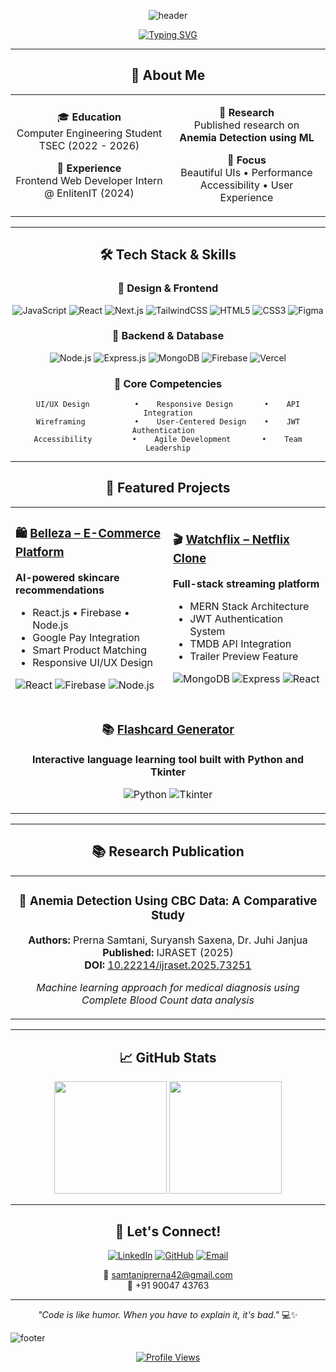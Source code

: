 <div align="center">

![header](https://capsule-render.vercel.app/api?type=waving&color=gradient&customColorList=12&height=300&section=header&text=Prerna%20Samtani&desc=Frontend%20Developer%20|%20UI/UX%20Designer%20|%20CS%20Undergrad&fontColor=ffffff&fontSize=65&fontAlignY=35&descAlignY=52&descAlign=62&animation=fadeIn)

</div>

<div align="center">
  
[![Typing SVG](https://readme-typing-svg.herokuapp.com?font=JetBrains+Mono&weight=600&size=22&duration=3000&pause=800&color=6B73FF&center=true&vCenter=true&width=600&lines=CS+Undergrad+%7C+Fullstack+Developer+%7C+UI%2FUX;Building+elegant+web+experiences+with+passion;Transforming+ideas+into+beautiful+interfaces)](https://git.io/typing-svg)

</div>

---

<div align="center">

## 🌟 About Me

</div>

<table align="center">
<tr>
<td align="center" width="50%">

🎓 **Education**  
Computer Engineering Student  
TSEC (2022 - 2026)

💼 **Experience**  
Frontend Web Developer Intern  
@ EnlitenIT (2024)

</td>
<td align="center" width="50%">

📝 **Research**  
Published research on  
**Anemia Detection using ML**

🎯 **Focus**  
Beautiful UIs • Performance  
Accessibility • User Experience

</td>
</tr>
</table>

---

<div align="center">

## 🛠️ Tech Stack & Skills

</div>

<div align="center">

### 🎨 **Design & Frontend**
![JavaScript](https://img.shields.io/badge/JavaScript-F7DF1E?style=for-the-badge&logo=javascript&logoColor=black)
![React](https://img.shields.io/badge/React-20232A?style=for-the-badge&logo=react&logoColor=61DAFB)
![Next.js](https://img.shields.io/badge/Next.js-000000?style=for-the-badge&logo=next.js&logoColor=white)
![TailwindCSS](https://img.shields.io/badge/Tailwind_CSS-38B2AC?style=for-the-badge&logo=tailwind-css&logoColor=white)
![HTML5](https://img.shields.io/badge/HTML5-E34F26?style=for-the-badge&logo=html5&logoColor=white)
![CSS3](https://img.shields.io/badge/CSS3-1572B6?style=for-the-badge&logo=css3&logoColor=white)
![Figma](https://img.shields.io/badge/Figma-F24E1E?style=for-the-badge&logo=figma&logoColor=white)

### 🔧 **Backend & Database**
![Node.js](https://img.shields.io/badge/Node.js-43853D?style=for-the-badge&logo=node.js&logoColor=white)
![Express.js](https://img.shields.io/badge/Express.js-404D59?style=for-the-badge&logo=express&logoColor=white)
![MongoDB](https://img.shields.io/badge/MongoDB-4EA94B?style=for-the-badge&logo=mongodb&logoColor=white)
![Firebase](https://img.shields.io/badge/Firebase-039BE5?style=for-the-badge&logo=firebase&logoColor=white)
![Vercel](https://img.shields.io/badge/Vercel-000000?style=for-the-badge&logo=vercel&logoColor=white)

### 🔑 **Core Competencies**
```
UI/UX Design          •    Responsive Design       •    API Integration
Wireframing           •    User-Centered Design    •    JWT Authentication  
Accessibility         •    Agile Development       •    Team Leadership
```

</div>

---

<div align="center">

## 🚀 Featured Projects

</div>

<div align="center">
<table>
<tr>
<td width="50%">

### 🛍️ [Belleza – E-Commerce Platform](https://github.com/Prern-a/Belleza)
**AI-powered skincare recommendations**
- React.js • Firebase • Node.js
- Google Pay Integration
- Smart Product Matching
- Responsive UI/UX Design

![React](https://img.shields.io/badge/-React-61DAFB?style=flat-square&logo=react&logoColor=black)
![Firebase](https://img.shields.io/badge/-Firebase-FFCA28?style=flat-square&logo=firebase&logoColor=black)
![Node.js](https://img.shields.io/badge/-Node.js-339933?style=flat-square&logo=node.js&logoColor=white)

</td>
<td width="50%">

### 🎬 [Watchflix – Netflix Clone](https://github.com/Prern-a/mern-netflix-clone)
**Full-stack streaming platform**
- MERN Stack Architecture  
- JWT Authentication System
- TMDB API Integration
- Trailer Preview Feature

![MongoDB](https://img.shields.io/badge/-MongoDB-47A248?style=flat-square&logo=mongodb&logoColor=white)
![Express](https://img.shields.io/badge/-Express-000000?style=flat-square&logo=express&logoColor=white)
![React](https://img.shields.io/badge/-React-61DAFB?style=flat-square&logo=react&logoColor=black)

</td>
</tr>
<tr>
<td colspan="2" align="center">

### 📚 [Flashcard Generator](https://github.com/Prern-a/Languages-Flashcard)
**Interactive language learning tool built with Python and Tkinter**

![Python](https://img.shields.io/badge/-Python-3776AB?style=flat-square&logo=python&logoColor=white)
![Tkinter](https://img.shields.io/badge/-Tkinter-FFD43B?style=flat-square&logo=python&logoColor=black)

</td>
</tr>
</table>
</div>

---

<div align="center">

## 📚 Research Publication

</div>

<div align="center">
<table>
<tr>
<td align="center">

### 🔬 **Anemia Detection Using CBC Data: A Comparative Study**

**Authors:** Prerna Samtani, Suryansh Saxena, Dr. Juhi Janjua  
**Published:** IJRASET (2025)  
**DOI:** [10.22214/ijraset.2025.73251](https://doi.org/10.22214/ijraset.2025.73251)

*Machine learning approach for medical diagnosis using Complete Blood Count data analysis*

</td>
</tr>
</table>
</div>

---

<div align="center">

## 📈 GitHub Stats

<img height="180em" src="https://github-readme-stats.vercel.app/api?username=Prern-a&show_icons=true&hide_border=true&count_private=true&include_all_commits=true&theme=tokyonight&bg_color=0d1117&title_color=6b73ff&icon_color=6b73ff&text_color=c9d1d9" />
<img height="180em" src="https://github-readme-stats.vercel.app/api/top-langs/?username=Prern-a&layout=compact&hide_border=true&theme=tokyonight&bg_color=0d1117&title_color=6b73ff&text_color=c9d1d9" />

</div>

---

<div align="center">

## 🤝 Let's Connect!

[![LinkedIn](https://img.shields.io/badge/LinkedIn-0077B5?style=for-the-badge&logo=linkedin&logoColor=white)](https://www.linkedin.com/in/prerna-samtani-ba008726a/)
[![GitHub](https://img.shields.io/badge/GitHub-100000?style=for-the-badge&logo=github&logoColor=white)](https://github.com/Prern-a)
[![Email](https://img.shields.io/badge/Email-D14836?style=for-the-badge&logo=gmail&logoColor=white)](mailto:samtaniprerna42@gmail.com)

**📧** samtaniprerna42@gmail.com  
**📱** +91 90047 43763

</div>

<div align="center">

---

*"Code is like humor. When you have to explain it, it's bad."* 💻✨

</div>

![footer](https://capsule-render.vercel.app/api?type=waving&color=gradient&customColorList=12&height=120&section=footer)

<div align="center">
  
[![Profile Views](https://komarev.com/ghpvc/?username=Prern-a&color=6b73ff&style=flat-square&label=Profile+Views)](https://github.com/Prern-a)

</div>
